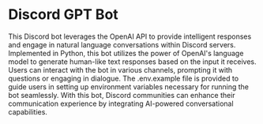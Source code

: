 # Discord GPT Bot

This Discord bot leverages the OpenAI API to provide intelligent responses and engage in natural language conversations within Discord servers. Implemented in Python, this bot utilizes the power of OpenAI's language model to generate human-like text responses based on the input it receives. Users can interact with the bot in various channels, prompting it with questions or engaging in dialogue. The .env.example file is provided to guide users in setting up environment variables necessary for running the bot seamlessly. With this bot, Discord communities can enhance their communication experience by integrating AI-powered conversational capabilities.
